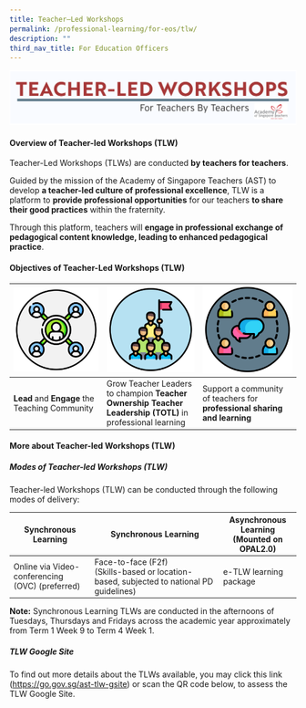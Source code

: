 ```yaml
---
title: Teacher–Led Workshops
permalink: /professional-learning/for-eos/tlw/
description: ""
third_nav_title: For Education Officers
---
```

![TLW Banner](/images/tlw%20banner.png)

#### Overview of Teacher-led Workshops (TLW)

Teacher-Led Workshops (TLWs) are conducted **by teachers for teachers**. 

Guided by the mission of the Academy of Singapore Teachers (AST) to develop **a teacher-led culture of professional excellence**, TLW is a platform to **provide professional opportunities** for our teachers **to share their good practices** within the fraternity.

Through this platform, teachers will **engage in professional exchange of pedagogical content knowledge, leading to enhanced pedagogical practice**.


#### Objectives of Teacher-Led Workshops (TLW)



| ![](/images/2023%20designs-02.png)| ![](/images/2023%20designs-03.png) | ![](/images/2023%20designs-01.png) |
| -------- | -------- | -------- |
| **Lead** and **Engage** the Teaching Community | Grow Teacher Leaders to champion **Teacher Ownership Teacher Leadership (TOTL)** in professional learning | Support a community of teachers for **professional sharing and learning**     |

#### More about Teacher-led Workshops (TLW)

##### Modes of Teacher-led Workshops (TLW)

Teacher-led Workshops (TLW) can be conducted through the following modes of delivery: 

| **Synchronous Learning** | **Synchronous Learning** | **Asynchronous Learning <br>(Mounted on OPAL2.0)**|
| -------- | -------- | -------- |
| Online via Video-conferencing <br>(OVC) (preferred)     | Face-to-face (F2f)  <br>(Skills-based or location-based, subjected to national PD guidelines) | e-TLW learning package      |

**Note:** Synchronous Learning TLWs are conducted in the afternoons of Tuesdays, Thursdays and Fridays across the academic year approximately from Term 1 Week 9 to Term 4 Week 1. 

##### TLW Google Site

To find out more details about the TLWs available, you may click this link (https://go.gov.sg/ast-tlw-gsite) or scan the QR code below, to assess the TLW Google Site.

